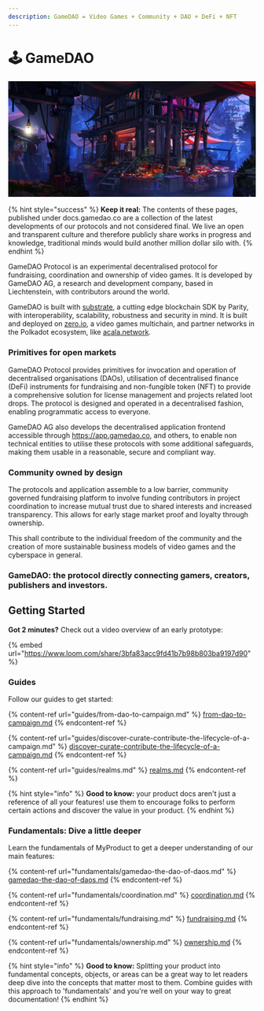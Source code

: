 ```yaml
---
description: GameDAO = Video Games + Community + DAO + DeFi + NFT
---
```


# 🕹 GameDAO

![](.gitbook/assets/IP39-DeepMarket.jpg)

{% hint style="success" %}
**Keep it real:** The contents of these pages, published under docs.gamedao.co are a collection of the latest developments of our protocols and not considered final. We live an open and transparent culture and therefore publicly share works in progress and knowledge, traditional minds would build another million dollar silo with.&#x20;
{% endhint %}

GameDAO Protocol is an experimental decentralised protocol for fundraising, coordination and ownership of video games. It is developed by GameDAO AG, a research and development company, based in Liechtenstein, with contributors around the world.

GameDAO is built with [substrate](https://substrate.io), a cutting edge blockchain SDK by Parity, with interoperability, scalability, robustness and security in mind. It is built and deployed on [zero.io](https://zero.io), a video games multichain, and partner networks in the Polkadot ecosystem, like [acala.network](https://acala.network).

### **Primitives for open markets**

GameDAO Protocol provides primitives for invocation and operation of decentralised organisations (DAOs), utilisation of decentralised finance (DeFi) instruments for fundraising and non-fungible token (NFT) to provide a comprehensive solution for license management and projects related loot drops. The protocol is designed and operated in a decentralised fashion, enabling programmatic access to everyone.

GameDAO AG also develops the decentralised application frontend accessible through https://app.gamedao.co, and others, to enable non technical entities to utilise these protocols with some additional safeguards, making them usable in a reasonable, secure and compliant way.

### **Community owned by design**

The protocols and application assemble to a low barrier, community governed fundraising platform to involve funding contributors in project coordination to increase mutual trust due to shared interests and increased transparency. This allows for early stage market proof and loyalty through ownership.

This shall contribute to the individual freedom of the community and the creation of more sustainable business models of video games and the cyberspace in general.

### GameDAO: the protocol directly connecting gamers, creators, publishers and investors.



## Getting Started

**Got 2 minutes?** Check out a video overview of an early prototype:

{% embed url="https://www.loom.com/share/3bfa83acc9fd41b7b98b803ba9197d90" %}

### Guides

Follow our guides to get started:

{% content-ref url="guides/from-dao-to-campaign.md" %}
[from-dao-to-campaign.md](guides/from-dao-to-campaign.md)
{% endcontent-ref %}

{% content-ref url="guides/discover-curate-contribute-the-lifecycle-of-a-campaign.md" %}
[discover-curate-contribute-the-lifecycle-of-a-campaign.md](guides/discover-curate-contribute-the-lifecycle-of-a-campaign.md)
{% endcontent-ref %}

{% content-ref url="guides/realms.md" %}
[realms.md](guides/realms.md)
{% endcontent-ref %}

{% hint style="info" %}
**Good to know:** your product docs aren't just a reference of all your features! use them to encourage folks to perform certain actions and discover the value in your product.
{% endhint %}

### Fundamentals: Dive a little deeper

Learn the fundamentals of MyProduct to get a deeper understanding of our main features:

{% content-ref url="fundamentals/gamedao-the-dao-of-daos.md" %}
[gamedao-the-dao-of-daos.md](fundamentals/gamedao-the-dao-of-daos.md)
{% endcontent-ref %}

{% content-ref url="fundamentals/coordination.md" %}
[coordination.md](fundamentals/coordination.md)
{% endcontent-ref %}

{% content-ref url="fundamentals/fundraising.md" %}
[fundraising.md](fundamentals/fundraising.md)
{% endcontent-ref %}

{% content-ref url="fundamentals/ownership.md" %}
[ownership.md](fundamentals/ownership.md)
{% endcontent-ref %}

{% hint style="info" %}
**Good to know:** Splitting your product into fundamental concepts, objects, or areas can be a great way to let readers deep dive into the concepts that matter most to them. Combine guides with this approach to 'fundamentals' and you're well on your way to great documentation!
{% endhint %}
